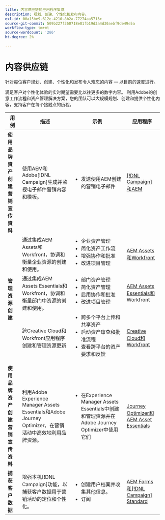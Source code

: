 ```yaml
---
title: 内容供应链的应用程序集成
description: 规划、创建、个性化和发布内容。
exl-id: 00a15be9-612e-4210-8b2a-77274aa5713c
source-git-commit: 509b227f360718e81fb19d3a4d30aebf9de49e5a
workflow-type: tm+mt
source-wordcount: '286'
ht-degree: 2%

---
```


# 内容供应链

针对每位客户规划、创建、个性化和发布令人难忘的内容 — 以目前的速度进行。

满足客户对个性化体验的实时期望需要比以往更多的数字内容。 利用Adobe的创意工作流程和资产管理解决方案，您的团队可以大规模规划、创建和提供个性化内容，支持客户在每个接触点的历程。

<table>
 <thead>
    <tr>
      <th>用例</th>
      <th>描述</th>
      <th>示例</th>
      <th>应用程序</th>
    </tr>
  </thead>
  <tbody>
<tr>
  <td><strong>使用品牌资产创建营销宣传资料</strong><br/></td>
  <td>使用AEM和Adobe[!DNL Campaign]生成并监视电子邮件营销内容和模板。</td>
  <td>
    <ul>
      <li>发送使用AEM创建的营销电子邮件</li>
    </ul>    
  </td>
  <td><a href="../integrations-between-applications/experience-manager/experience-manager-campaign.md">[!DNL Campaign] 和AEM</a></td>
</tr>
<tr>
  <td rowspan="3"><strong>管理资源创建</strong><br/></td>
  <td>通过集成AEM Assets和Workfront，协调和衡量企业资源的创建和使用。</td>
  <td>
    <ul style="margin-top: 0;">
      <li>企业资产管理</li>
      <li>简化资产工作流</li>
      <li>增强协作和批准</li>
      <li>改进项目管理</li>
    </ul>    
  </td>
  <td><a href="../integrations-between-applications/experience-manager/experience-manager-workfront.md">AEM Assets和Workfront</a></td>
</tr>
<tr>
  <td>通过集成AEM Assets Essentials和Workfront，协调和衡量部门中资源的创建和使用。</td>
  <td>
    <ul style="margin-top: 0;">
      <li>部门资产管理</li>
      <li>简化资产管理</li>
      <li>启用协作和批准</li>
      <li>改进项目管理</li>
    </ul>    
  </td>
  <td><a href="../integrations-between-applications/experience-manager/experience-manager-workfront.md">AEM Assets Essentials和Workfront</a></td>
</tr>
<tr>
  <td>跨Creative Cloud和Workfront应用程序创建和管理资源更新</td>
  <td>
    <ul style="margin-top: 0;">
      <li>跨多个平台上传和共享资产</li>
      <li>启动资产审查和批准流程</li>
      <li>查看跨平台的资产要求和反馈</li>
    </ul>    
  </td>
  <td><a href="/help/integrations/integrations-between-applications/workfront/workfront-creative-cloud.md">Creative Cloud和Workfront</a></td>
</tr>
<tr>
  <td><strong>使用品牌资产创建营销宣传资料</strong><br/></td>
  <td>利用Adobe Experience Manager Assets Essentials和Adobe Journey Optimizer，在营销活动中高效地利用品牌资源。
  </td>
  <td>
    <ul>
      <li>在Experience Manager Assets Essentials中创建和管理资源并在Adobe Journey Optimizer中使用它们</li>
    </ul>
  </td>
  <td><a href="../integrations-between-applications/journey-optimizer/journey-optimizer-experience-manager.md">Journey Optimizer和AEM Asset Essentials</a></td>
</tr>
<tr>
  <td><strong>捕获客户数据</strong><br/></td>
  <td>增强本机[!DNL Campaign]功能，以捕获客户数据用于营销活动的定位和个性化。
  </td>
  <td>
    <ul>
      <li>创建用户档案并收集其他信息。 </li>
      <li>订阅</li>
    </ul>
  </td>
  <td><a href="../integrations-between-applications/experience-manager/experience-manager-campaign.md">AEM Forms和[!DNL Campaign] Standard</a></td>
</tr>
</tbody>
</table>
